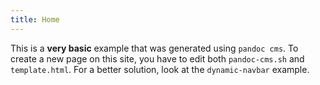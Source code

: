 ```yaml
---
title: Home
---
```

This is a **very basic** example that was generated using `pandoc cms`. 
To create a new page on this site, you have to edit both `pandoc-cms.sh` and `template.html`. For a better solution, look at the `dynamic-navbar` example.
